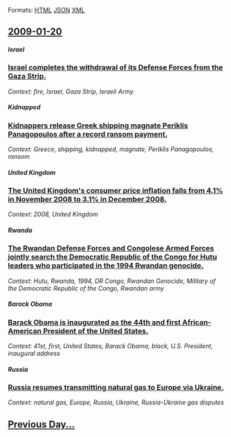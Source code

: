 
Formats: [HTML](2009/01/20/index.html)  [JSON](2009/01/20/index.json)  [XML](2009/01/20/index.xml)  

## [2009-01-20](/news/2009/01/20/index.md)

##### Israel
### [ Israel completes the withdrawal of its Defense Forces from the Gaza Strip. ](/news/2009/01/20/israel-completes-the-withdrawal-of-its-defense-forces-from-the-gaza-strip.md)
_Context: fire, Israel, Gaza Strip, Israeli Army_

##### Kidnapped
### [ Kidnappers release Greek shipping magnate Periklis Panagopoulos after a record ransom payment. ](/news/2009/01/20/kidnappers-release-greek-shipping-magnate-periklis-panagopoulos-after-a-record-ransom-payment.md)
_Context: Greece, shipping, kidnapped, magnate, Periklis Panagopoulos, ransom_

##### United Kingdom
### [ The United Kingdom's consumer price inflation falls from 4.1% in November 2008 to 3.1% in December 2008. ](/news/2009/01/20/the-united-kingdom-s-consumer-price-inflation-falls-from-4-1-in-november-2008-to-3-1-in-december-2008.md)
_Context: 2008, United Kingdom_

##### Rwanda
### [ The Rwandan Defense Forces and Congolese Armed Forces jointly search the Democratic Republic of the Congo for Hutu leaders who participated in the 1994 Rwandan genocide. ](/news/2009/01/20/the-rwandan-defense-forces-and-congolese-armed-forces-jointly-search-the-democratic-republic-of-the-congo-for-hutu-leaders-who-participated.md)
_Context: Hutu, Rwanda, 1994, DR Congo, Rwandan Genocide, Military of the Democratic Republic of the Congo, Rwandan army_

##### Barack Obama
### [ Barack Obama is inaugurated as the 44th and first African-American President of the United States. ](/news/2009/01/20/barack-obama-is-inaugurated-as-the-44th-and-first-african-american-president-of-the-united-states.md)
_Context: 41st, first, United States, Barack Obama, black, U.S. President, inaugural address_

##### Russia
### [ Russia resumes transmitting natural gas to Europe via Ukraine. ](/news/2009/01/20/russia-resumes-transmitting-natural-gas-to-europe-via-ukraine.md)
_Context: natural gas, Europe, Russia, Ukraine, Russia-Ukraine gas disputes_

## [Previous Day...](/news/2009/01/19/index.md)

